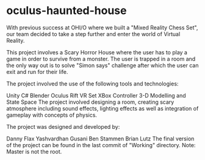 # oculus-haunted-house
With previous success at OHI/O where we built a "Mixed Reality Chess Set", our team decided to take a step further and enter the world of Virtual Reality.

This project involves a Scary Horror House where the user has to play a game in order to survive from a monster. The user is trapped in a room and the only way out is to solve "Simon says" challenge after which the user can exit and run for their life.

The project involved the use of the following tools and technologies:

Unity
C#
Blender
Oculus Rift VR Set
XBox Controller
3-D Modelling and State Space
The project involved designing a room, creating scary atmosphere including sound effects, lighting effects as well as integration of gameplay with concepts of physics.

The project was designed and developed by:

Danny Flax
Yashvardhan Gusani
Ben Stammen
Brian Lutz
The final version of the project can be found in the last commit of "Working" directory. Note: Master is not the root.

